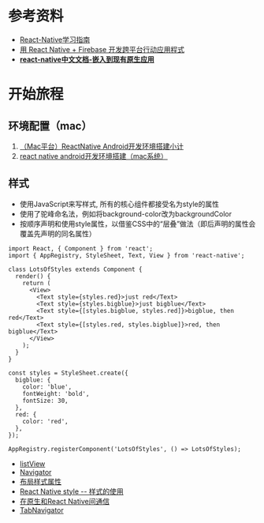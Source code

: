 # 参考资料
- [React-Native学习指南](https://github.com/reactnativecn/react-native-guide)
- [用 React Native + Firebase 开发跨平台行动应用程式](https://github.com/carlleton/reactjs101/tree/zh-CN/Appendix02)
- **[react-native中文文档-嵌入到现有原生应用](http://reactnative.cn/docs/0.40/integration-with-existing-apps.html#content)**

# 开始旅程

## 环境配置（mac）

1. [（Mac平台）ReactNative Android开发环境搭建小计](https://segmentfault.com/a/1190000004068339)
2. [react native android开发环境搭建（mac系统）](https://www.jianshu.com/p/cb8bbb499841)

## 样式

- 使用JavaScript来写样式, 所有的核心组件都接受名为style的属性
- 使用了驼峰命名法，例如将background-color改为backgroundColor
- 按顺序声明和使用style属性，以借鉴CSS中的“层叠”做法（即后声明的属性会覆盖先声明的同名属性）

```
import React, { Component } from 'react';
import { AppRegistry, StyleSheet, Text, View } from 'react-native';

class LotsOfStyles extends Component {
  render() {
    return (
      <View>
        <Text style={styles.red}>just red</Text>
        <Text style={styles.bigblue}>just bigblue</Text>
        <Text style={[styles.bigblue, styles.red]}>bigblue, then red</Text>
        <Text style={[styles.red, styles.bigblue]}>red, then bigblue</Text>
      </View>
    );
  }
}

const styles = StyleSheet.create({
  bigblue: {
    color: 'blue',
    fontWeight: 'bold',
    fontSize: 30,
  },
  red: {
    color: 'red',
  },
});

AppRegistry.registerComponent('LotsOfStyles', () => LotsOfStyles);
```


- [listView](http://reactnative.cn/docs/0.41/using-a-listview.html#content)
- [Navigator](http://reactnative.cn/docs/0.41/using-navigators.html#content)
- [布局样式属性](http://reactnative.cn/docs/0.41/layout-props.html#content)
- [React Native style -- 样式的使用](https://segmentfault.com/a/1190000004031633)
- [在原生和React Native间通信](http://reactnative.cn/docs/0.41/communication-ios.html#content)
- [TabNavigator](https://github.com/exponent/react-native-tab-navigator)
